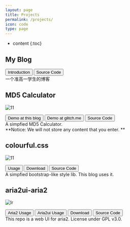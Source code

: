```yaml
---
layout: page
title: Projects
permalink: /projects/
icon: code
type: page
---
```


* content
{:toc}

## <i class="fa fa-pencil" aria-hidden="true"></i> My Blog

<button class="btnMedium buttonPurple" onclick="javascript:window.location.href='/about/'"><i class="fa fa-info-circle" aria-hidden="true"></i> Introduction</button>
<button class="btnMedium buttonWhite" onclick="javascript:window.location.href='https://github.com/Orangelop/orangelop.github.io'"><i class="fa fa-code" aria-hidden="true"></i> Source Code</button>  
一个准高一学生的博客

## <i class="fa fa-calculator" aria-hidden="true"></i> MD5 Calculator

![11](https://img.shields.io/static/v1?label=latest-releases&message=10.0.0-final&color=brightgreen?style=flat-square&logo=github)

<button class="btnMedium buttonOrange" onclick="javascript:window.location.href='../md5-calculator/main.html'"><i class="fa fa-server" aria-hidden="true"></i> Demo at this blog</button>
<button class="btnMedium buttonOrange" onclick="javascript:window.location.href='https://md5calculator.glitch.me/'"><i class="fa fa-server" aria-hidden="true"></i> Demo at glitch.me</button>
<button class="btnMedium buttonWhite" onclick="javascript:window.location.href='https://github.com/Orangelop/md5-calculator'"><i class="fa fa-code" aria-hidden="true"></i> Source Code</button>  
A simpfied MD5 Calculator.  
**Notice: We will not store any content that you enter. **

## <i class="fa fa-code" aria-hidden="true"></i> colourful.css

![11](https://img.shields.io/static/v1?label=latest-releases&message=1.1.0-rc.1&color=brightgreen?style=flat-square&logo=github)

<button class="btnMedium buttonGreen" onclick="javascript:window.location.href='https://github.com/Orangelop/colorful.css/blob/main/README.md'"><i class="fa fa-mouse-pointer" aria-hidden="true"></i> Usage</button>
<button class="btnMedium buttonBlue" onclick="javascript:window.location.href='https://github.com/Orangelop/colorful.css/releases'"><i class="fa fa-download" aria-hidden="true"></i> Download</button>
<button class="btnMedium buttonWhite" onclick="javascript:window.location.href='https://github.com/Orangelop/colorful.css'"><i class="fa fa-code" aria-hidden="true"></i> Source Code</button>  
A simpfied bootstrap-like style lib. This blog uses it.

## <i class="fa fa-download" aria-hidden="true"></i> aria2ui-aria2

![lr](https://img.shields.io/static/v1?label=latest-releases&message=0.1.1-alpha&color=brightgreen?style=flat-square&logo=appveyor)

<button class="btnMedium buttonGreen" onclick="javascript:window.location.href='https://github.com/aria2/aria2/blob/master/README.rst'"><i class="fa fa-mouse-pointer" aria-hidden="true"></i> Aria2 Usage</button>
<button class="btnMedium buttonGreen" onclick="javascript:window.location.href='https://github.com/Orangelop/aria2ui-aria2/blob/master/README.md'"><i class="fa fa-mouse-pointer" aria-hidden="true"></i> Aria2ui Usage</button>
<button class="btnMedium buttonBlue" onclick="javascript:window.location.href='https://github.com/Orangelop/aria2ui-aria2/releases'"><i class="fa fa-download" aria-hidden="true"></i> Download</button>
<button class="btnMedium buttonWhite" onclick="javascript:window.location.href='https://github.com/Orangelop/aria2ui-aria2'"><i class="fa fa-code" aria-hidden="true"></i> Source Code</button>  
This repo is a web UI for aria2. License under GPL v3.0.  